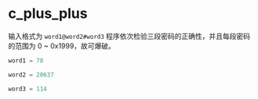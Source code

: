 # c_plus_plus

输入格式为 `word1@word2#word3`
程序依次检验三段密码的正确性，并且每段密码的范围为 0 ~ 0x1999，故可爆破。


```python
word1 = 78

word2 = 20637

word3 = 114
```

